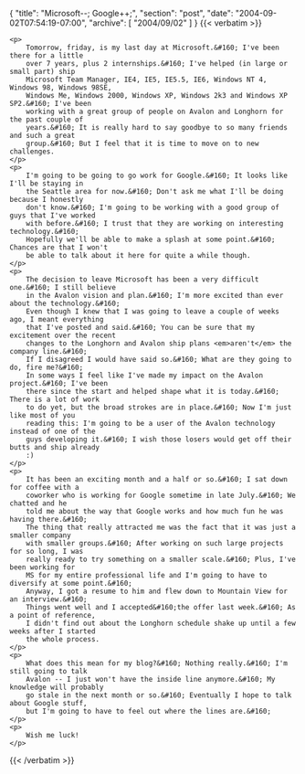 {
  "title": "Microsoft--; Google++;",
  "section": "post",
  "date": "2004-09-02T07:54:19-07:00",
  "archive": [
    "2004/09/02"
  ]
}
{{< verbatim >}}

    <p>
        Tomorrow, friday, is my last day at Microsoft.&#160; I've been there for a little
        over 7 years, plus 2 internships.&#160; I've helped (in large or small part) ship
        Microsoft Team Manager, IE4, IE5, IE5.5, IE6, Windows NT 4, Windows 98, Windows 98SE,
        Windows Me, Windows 2000, Windows XP, Windows 2k3 and Windows XP SP2.&#160; I've been
        working with a great group of people on Avalon and Longhorn for the past couple of
        years.&#160; It is really hard to say goodbye to so many friends and such a great
        group.&#160; But I feel that it is time to move on to new challenges.
    </p>
    <p>
        I'm going to be going to go work for Google.&#160; It looks like I'll be staying in
        the Seattle area for now.&#160; Don't ask me what I'll be doing because I honestly
        don't know.&#160; I'm going to be working with a good group of guys that I've worked
        with before.&#160; I trust that they are working on interesting technology.&#160;
        Hopefully we'll be able to make a splash at some point.&#160; Chances are that I won't
        be able to talk about it here for quite a while though.
    </p>
    <p>
        The decision to leave Microsoft has been a very difficult one.&#160; I still believe
        in the Avalon vision and plan.&#160; I'm more excited than ever about the technology.&#160;
        Even though I knew that I was going to leave a couple of weeks ago, I meant everything
        that I've posted and said.&#160; You can be sure that my excitement over the recent
        changes to the Longhorn and Avalon ship plans <em>aren't</em> the company line.&#160;
        If I disagreed I would have said so.&#160; What are they going to do, fire me?&#160;
        In some ways I feel like I've made my impact on the Avalon project.&#160; I've been
        there since the start and helped shape what it is today.&#160; There is a lot of work
        to do yet, but the broad strokes are in place.&#160; Now I'm just like most of you
        reading this: I'm going to be a user of the Avalon technology instead of one of the
        guys developing it.&#160; I wish those losers would get off their butts and ship already
        :)
    </p>
    <p>
        It has been an exciting month and a half or so.&#160; I sat down for coffee with a
        coworker who is working for Google sometime in late July.&#160; We chatted and he
        told me about the way that Google works and how much fun he was having there.&#160;
        The thing that really attracted me was the fact that it was just a smaller company
        with smaller groups.&#160; After working on such large projects for so long, I was
        really ready to try something on a smaller scale.&#160; Plus, I've been working for
        MS for my entire professional life and I'm going to have to diversify at some point.&#160;
        Anyway, I got a resume to him and flew down to Mountain View for an interview.&#160;
        Things went well and I accepted&#160;the offer last week.&#160; As a point of reference,
        I didn't find out about the Longhorn schedule shake up until a few weeks after I started
        the whole process.
    </p>
    <p>
        What does this mean for my blog?&#160; Nothing really.&#160; I'm still going to talk
        Avalon -- I just won't have the inside line anymore.&#160; My knowledge will probably
        go stale in the next month or so.&#160; Eventually I hope to talk about Google stuff,
        but I'm going to have to feel out where the lines are.&#160; 
    </p>
    <p>
        Wish me luck!
    </p>

{{< /verbatim >}}
